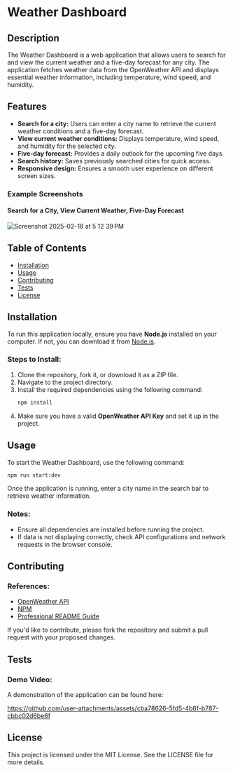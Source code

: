 # Weather Dashboard

## Description
The Weather Dashboard is a web application that allows users to search for and view the current weather and a five-day forecast for any city. The application fetches weather data from the OpenWeather API and displays essential weather information, including temperature, wind speed, and humidity.

## Features
- **Search for a city:** Users can enter a city name to retrieve the current weather conditions and a five-day forecast.
- **View current weather conditions:** Displays temperature, wind speed, and humidity for the selected city.
- **Five-day forecast:** Provides a daily outlook for the upcoming five days.
- **Search history:** Saves previously searched cities for quick access.
- **Responsive design:** Ensures a smooth user experience on different screen sizes.

### Example Screenshots
#### Search for a City, View Current Weather, Five-Day Forecast
![Screenshot 2025-02-18 at 5 12 39 PM](https://github.com/user-attachments/assets/3bfcb1d8-74c0-4f6b-be93-096636dba8b8)


## Table of Contents
- [Installation](#installation)
- [Usage](#usage)
- [Contributing](#contributing)
- [Tests](#tests)
- [License](#license)

## Installation
To run this application locally, ensure you have **Node.js** installed on your computer. If not, you can download it from [Node.js](https://nodejs.org/en).

### Steps to Install:
1. Clone the repository, fork it, or download it as a ZIP file.
2. Navigate to the project directory.
3. Install the required dependencies using the following command:
   ```sh
   npm install
   ```
4. Make sure you have a valid **OpenWeather API Key** and set it up in the project.

## Usage
To start the Weather Dashboard, use the following command:
```sh
npm run start:dev
```
Once the application is running, enter a city name in the search bar to retrieve weather information.

### Notes:
- Ensure all dependencies are installed before running the project.
- If data is not displaying correctly, check API configurations and network requests in the browser console.

## Contributing
### References:
- [OpenWeather API](https://openweathermap.org/api)
- [NPM](https://www.npmjs.com/)
- [Professional README Guide](https://coding-boot-camp.github.io/full-stack/github/professional-readme-guide)

If you'd like to contribute, please fork the repository and submit a pull request with your proposed changes.

## Tests
### Demo Video:
A demonstration of the application can be found here: 

https://github.com/user-attachments/assets/cba78626-5fd5-4b6f-b787-cbbc02d6be6f



## License
This project is licensed under the MIT License. See the LICENSE file for more details.

